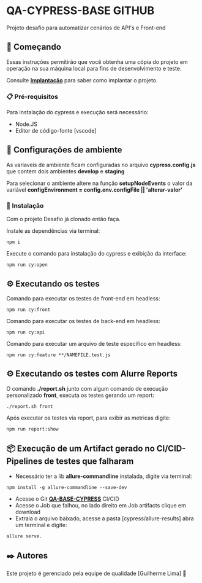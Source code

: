 # QA-CYPRESS-BASE GITHUB

Projeto desafio para automatizar cenários de API's e Front-end

## 🚀 Começando

Essas instruções permitirão que você obtenha uma cópia do projeto em operação na sua máquina local para fins de desenvolvimento e teste.

Consulte **[Implantação](https://github.com/Guilhermme/qa-cypress-base)** para saber como implantar o projeto.

### 📋 Pré-requisitos

Para instalação do cypress e execução será necessário:

* Node.JS
* Editor de código-fonte [vscode]

## 📌 Configurações de ambiente

As variaveis de ambiente ficam configuradas no arquivo **cypress.config.js** que contem dois ambientes **develop** e **staging**

Para selecionar o ambiente altere na função **setupNodeEvents** o valor da variável **configEnvironment = config.env.configFile || 'alterar-valor'**

### 🔧 Instalação

Com o projeto Desafio já clonado então faça.

Instale as dependências via terminal:

```
npm i
```

Execute o comando para instalação do cypress e exibição da interface:

```
npm run cy:open
```

## ⚙️ Executando os testes

Comando para executar os testes de front-end em headless:

```
npm run cy:front
```

Comando para executar os testes de back-end em headless:

```
npm run cy:api
```

Comando para executar um arquivo de teste específico em headless:

```
npm run cy:feature **/NAMEFILE.test.js
```

## ⚙️ Executando os testes com Alurre Reports

O comando **./report.sh** junto com algum comando de execução personalizado **front**, executa os testes gerando um report:

```
./report.sh front
```

Após executar os testes via report, para exibir as metricas digite:

```
npm run report:show
```

## 📦 Execução de um Artifact gerado no CI/CID-Pipelines de testes que falharam

* Necessário ter a lib **allure-commandline** instalada, digite via terminal:

```
npm install -g allure-commandline --save-dev
```

* Acesse o Git **[QA-BASE-CYPRESS](https://github.com/Guilhermme/qa-cypress-base)** CI/CID
* Acesse o Job que falhou, no lado direito em Job artifacts clique em download
* Extraia o arquivo baixado, acesse a pasta [cypress/allure-results] abra um terminal e digite:

```
allure serve.
```

## ✒️ Autores

Este projeto é gerenciado pela equipe de qualidade [Guilherme Lima] 🚀